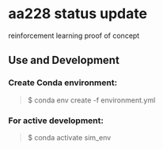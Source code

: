 # aa228 status update
reinforcement learning proof of concept

## Use and Development
### Create Conda environment:
> $ conda env create -f environment.yml 

### For active development:  
> $ conda activate sim_env

